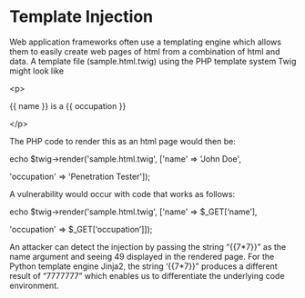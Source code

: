 # Template Injection



Web application frameworks often use a templating engine which allows them to easily create web pages of html from a combination of html and data. A template file \(sample.html.twig\) using the PHP template system Twig might look like

 &lt;p&gt;

 {{ name }} is a {{ occupation }}

 &lt;/p&gt;

The PHP code to render this as an html page would then be:

echo $twig-&gt;render\('sample.html.twig', \['name' =&gt; 'John Doe',

 'occupation' =&gt; 'Penetration Tester'\]\);

A vulnerability would occur with code that works as follows:

echo $twig-&gt;render\('sample.html.twig', \['name' =&gt; $\_GET\[‘name’\],

 'occupation' =&gt; $\_GET\[‘occupation’\]\]\);

An attacker can detect the injection by passing the string “{{7\*7}}” as the name argument and seeing 49 displayed in the rendered page. For the Python template engine Jinja2, the string ‘{{7\*7}}” produces a different result of “7777777” which enables us to differentiate the underlying code environment.



